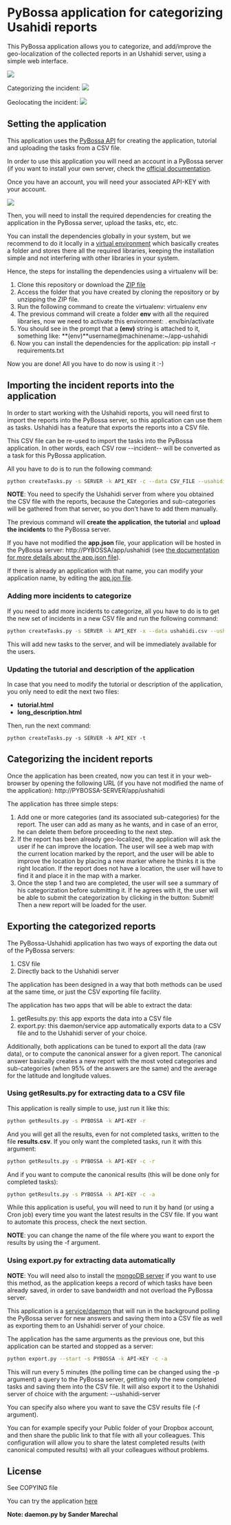 PyBossa application for categorizing Usahidi reports
====================================================

This PyBossa application allows you to categorize, and add/improve the
geo-localization of the collected reports in an Ushahidi server, using a simple
web interface.

![](http://i.imgur.com/6E63EkQ.png)

Categorizing the incident:
![](http://i.imgur.com/VDFYkvt.png)

Geolocating the incident:
![](http://i.imgur.com/UqBUqIu.png)

## Setting the application

This application uses the [PyBossa API](http://docs.pybossa.com/en/latest/user/tutorial.html) 
for creating the application, tutorial and uploading the tasks from a CSV file. 

In order to use this application you will need an
account in a PyBossa server (if you want to install your own server, check the
[official documentation](http://docs.pybossa.com). 

Once you have an account, you will need your associated API-KEY with your account.

![](http://i.imgur.com/tygQd0w.png)

Then, you will need to install the required dependencies for creating the
application in the PyBossa server, upload the tasks, etc, etc.

You can install the dependencies globally in your system, but we recommend to
do it locally in a [virtual
environment](http://pypi.python.org/pypi/virtualenv) which basically creates
a folder and stores there all the required libraries, keeping the installation
simple and not interfering with other libraries in your system.

Hence, the steps for installing the dependencies using a virtualenv will be:

1. Clone this repository or download the [ZIP file](https://github.com/PyBossa/app-ushahidi/archive/master.zip)
2. Access the folder that you have created by cloning the repository or by
unzipping the ZIP file.
3. Run the following command to create the virtualenv: virtualenv env
4. The previous command will create a folder **env** with all the required
libraries, now we need to activate this environment: . env/bin/activate
5. You should see in the prompt that a **(env)** string is attached to it,
something like: **(env)**username@machinename:~/app-ushahidi
6. Now you can install the dependencies for the application: pip install -r requirements.txt

Now you are done! All you have to do now is using it :-)

## Importing the incident reports into the application

In order to start working with the Ushahidi reports, you will need first to
import the reports into the PyBossa server, so this application can use them as
tasks. Ushahidi has a feature that exports the reports into a CSV file.

This CSV file can be re-used to import the tasks into the PyBossa application. 
In other words, each CSV row --incident-- will be converted as a task for this
PyBossa application. 

All you have to do is to run the following command:

```bash
python createTasks.py -s SERVER -k API_KEY -c --data CSV_FILE --usahidi-server USHAHIDI
```

**NOTE**: You need to specify the Ushahidi server from where you obtained the
CSV file with the reports, because the Categories and sub-categories will be gathered 
from that server, so you don't have to add them manually.

The previous command will **create the application**, **the tutorial** and 
**upload the incidents** to the PyBossa server.

If you have not modified the **app.json** file, your application will be hosted
in the PyBossa server: http://PYBOSSA/app/ushahidi (see [the documentation for
more details about the app.json file](http://docs.pybossa.com/en/latest/user/tutorial.html#configuring-the-name-short-name-thumbnail-etc)).

If there is already an application with that name, you can modify your
application name, by editing the [app.jon file](http://docs.pybossa.com/en/latest/user/tutorial.html#configuring-the-name-short-name-thumbnail-etc).

### Adding more incidents to categorize

If you need to add more incidents to categorize, all you have to do is to get
the new set of incidents in a new CSV file and run the following command:

```bash
python createTasks.py -s SERVER -k API_KEY -x --data ushahidi.csv --ushahidi-server USHAHIDI
```

This will add new tasks to the server, and will be immediately available for the
users.

### Updating the tutorial and description of the application

In case that you need to modify the tutorial or description of the application,
you only need to edit the next two files:

 * **tutorial.html**
 * **long_description.html**

Then, run the next command:

```
python createTasks.py -s SERVER -k API_KEY -t
```

## Categorizing the incident reports

Once the application has been created, now you can test it in your web-browser
by opening the following URL (if you have not modified the name of the
application): http://PYBOSSA-SERVER/app/ushahidi

The application has three simple steps:

1. Add one or more categories (and its associated sub-categories) for the
report. The user can add as many as he wants, and in case of an error, he can
delete them before proceeding to the next step.
2. If the report has been already geo-localized, the application will ask the
user if he can improve the location. The user will see a web map with the
current location marked by the report, and the user will be able to improve the
location by placing a new marker where he thinks it is the right location. If
the report does not have a location, the user will have to find it and place it
in the map with a marker.
3. Once the step 1 and two are completed, the user will see a summary of his
categorization before submitting it. If he agrees with it, the user will be
able to submit the categorization by clicking in the button: Submit! Then a new
report will be loaded for the user.

## Exporting the categorized reports

The PyBossa-Ushahidi application has two ways of exporting the data out of the
PyBossa servers:

1. CSV file
2. Directly back to the Ushahidi server

The application has been designed in a way that both methods can be used at the
same time, or just the CSV exporting file facility.

The application has two apps that will be able to extract the data:

1. getResults.py: this app exports the data into a CSV file
2. export.py: this daemon/service app automatically exports data to a CSV file
and to the Ushahidi server of your choice.

Additionally, both applications can be tuned to export all the data (raw data),
or to compute the canonical answer for a given report. The canonical answer
basically creates a new report with the most voted categories and
sub-categories (when 95% of the answers are the same) and the average for the
latitude and longitude values.

### Using getResults.py for extracting data to a CSV file

This application is really simple to use, just run it like this:

```bash
python getResults.py -s PYBOSSA -k API-KEY -r
```

And you will get all the results, even for not completed tasks, written to the 
file **results.csv**. If you only want the completed tasks, run it with this
argument:

```bash
python getResults.py -s PYBOSSA -k API-KEY -c -r
```

And if you want to compute the canonical results (this will be done only for
completed tasks):

```bash
python getResults.py -s PYBOSSA -k API-KEY -c -a
```

While this application is useful, you will need to run it by hand (or using
a Cron job) every time you want the latest results in the CSV file. If you want
to automate this process, check the next section.

**NOTE**: you can change the name of the file where you want to export the results
by using the -f argument.

### Using export.py for extracting data automatically

**NOTE**: You will need also to install the [mongoDB server](http://www.mongodb.org/)
if you want to use this method, as the application keeps a record of which tasks have 
been already saved, in order to save bandwidth and not overload the PyBossa
server.

This application is a [service/daemon](http://en.wikipedia.org/wiki/Daemon_%28computing%29) 
that will run in the background polling
the PyBossa server for new answers and saving them into a CSV file as well as
exporting them to an Ushahidi server of your choice.

The application has the same arguments as the previous one, but this
application can be started and stopped as a server:

```bash
python export.py --start -s PYBOSSA -k API-KEY -c -a
```

This will run every 5 minutes (the polling time can be changed using the -p
argument) a query to the PyBossa server, getting only the new completed tasks
and saving them into the CSV file. It will also export it to the Ushahidi
server of choice with the argument: --ushahidi-server

You can specify also where you want to save the CSV results file (-f argument).

You can for example specify your Public folder of your Dropbox account, and
then share the public link to that file with all your colleagues. This
configuration will allow you to share the latest completed results (with
canonical computed results) with all your colleagues without problems.

## License

See COPYING file

You can try the application [here](http://crowdcrafting.org/app/usahidi)

**Note: daemon.py by Sander Marechal**
